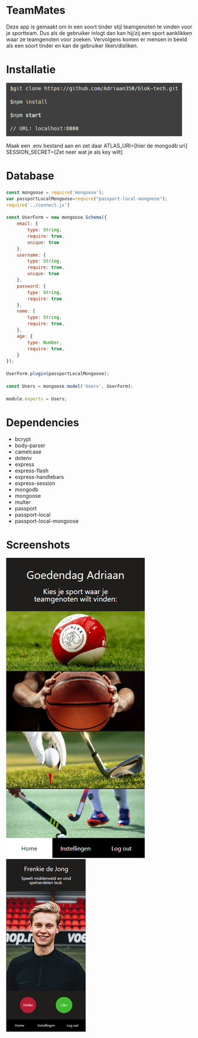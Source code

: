 # TeamMates
Deze app is gemaakt om in een soort tinder stijl teamgenoten te vinden voor je sportteam. Dus als de gebruiker inlogt dan kan hij/zij een sport aanklikken waar ze teamgenoten voor zoeken. Vervolgens komen er mensen in beeld als een soort tinder en kan de gebruiker liken/disliken. 

# Installatie
![CodeShowcase](https://github.com/Adriaan350/blok-tech/blob/main/extra/code.png)

Maak een .env bestand aan en zet daar
ATLAS_URI=[hier de mongodb uri]
SESSION_SECRET=[Zet neer wat je als key wilt]

# Database
```js
const mongoose = require('mongoose');
var passportLocalMongoose=require("passport-local-mongoose");
require('../connect.js')

const UserForm = new mongoose.Schema({
    email: {
        type: String,
        require: true,
        unique: true
    },
    username: {
        type: String,
        require: true,
        unique: true
    },
    password: {
        type: String,
        require: true
    },
    name: {
        type: String,
        require: true,
    },
    age: {
        type: Number,
        require: true,
    }
});

UserForm.plugin(passportLocalMongoose);

const Users = mongoose.model('Users', UserForm);

module.exports = Users;
 ```

# Dependencies
- bcrypt
- body-parser
- camelcase
- dotenv
- express
- express-flash
- express-handlebars
- express-session
- mongodb
- mongoose
- multer
- passport
- passport-local
- passport-local-mongoose

# Screenshots
![Screenshot1](https://github.com/Adriaan350/blok-tech/blob/main/extra/screenshot1.png)
![Screenshot2](https://github.com/Adriaan350/blok-tech/blob/main/extra/Screenshot2.png)
